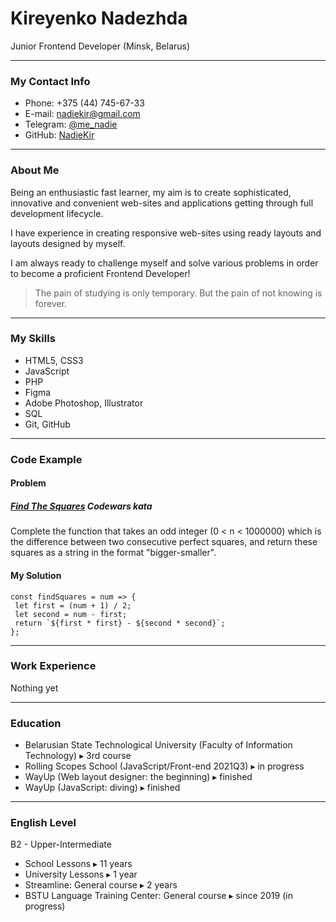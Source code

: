  # Kireyenko Nadezhda #
 Junior Frontend Developer (Minsk, Belarus)

***

 ### My Contact Info ###

 * Phone: +375 (44) 745-67-33
 * E-mail: nadiekir@gmail.com
 * Telegram: [@me_nadie](https://t.me/me_nadie)
 * GitHub: [NadieKir](https://github.com/NadieKir)

***

 ### About Me ###

 Being an enthusiastic fast learner, my aim is to create sophisticated, innovative and convenient web-sites and applications getting through full development lifecycle.

 I have experience in creating responsive web-sites using ready layouts and layouts designed by myself.

I am always ready to challenge myself and solve various problems in order to  become a proficient Frontend Developer!

>  The pain of studying is only temporary. But the pain of not knowing is forever.

***

 ### My Skills ###

* HTML5, CSS3
* JavaScript
* PHP
* Figma
* Adobe Photoshop, Illustrator
* SQL
* Git, GitHub

***

 ### Code Example 

 #### __Problem__

 ##### [Find The Squares](https://www.codewars.com/kata/60908bc1d5811f0025474291) Codewars kata #####

 Complete the function that takes an odd integer (0 < n < 1000000) which is the difference between two consecutive perfect squares, and return these squares as a string in the format "bigger-smaller".

 #### My Solution 
 ```
const findSquares = num => {
  let first = (num + 1) / 2;
  let second = num - first;
  return `${first * first} - ${second * second}`;
};
 ```

 ***

 ### Work Experience ###

 Nothing yet

 ***

 ### Education ###

 * Belarusian State Technological University (Faculty of Information Technology) ▸ 3rd course
 * Rolling Scopes School (JavaScript/Front-end 2021Q3) ▸ in progress
 * WayUp (Web layout designer: the beginning) ▸ finished
 * WayUp (JavaScript: diving) ▸ finished

 ***

 ### English Level ###

 B2 - Upper-Intermediate
 * School Lessons ▸ 11 years
 * University Lessons ▸ 1 year
 * Streamline: General course ▸ 2 years
 * BSTU Language Training Center: General course ▸ since 2019 (in progress)





